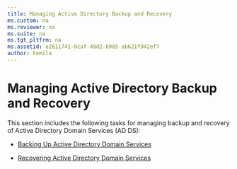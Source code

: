 ```yaml
---
title: Managing Active Directory Backup and Recovery
ms.custom: na
ms.reviewer: na
ms.suite: na
ms.tgt_pltfrm: na
ms.assetid: e2611741-0caf-49d2-b985-ab621f942ef7
author: Femila
---
```

# Managing Active Directory Backup and Recovery
  This section includes the following tasks for managing backup and recovery of Active Directory Domain Services \(AD DS\):  
  
-   [Backing Up Active Directory Domain Services](../Topic/Backing-Up-Active-Directory-Domain-Services.md)  
  
-   [Recovering Active Directory Domain Services](../Topic/Recovering-Active-Directory-Domain-Services.md)  
  
  